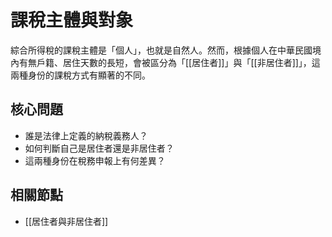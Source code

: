 # 課稅主體與對象

綜合所得稅的課稅主體是「個人」，也就是自然人。然而，根據個人在中華民國境內有無戶籍、居住天數的長短，會被區分為「[[居住者]]」與「[[非居住者]]」，這兩種身份的課稅方式有顯著的不同。

## 核心問題
- 誰是法律上定義的納稅義務人？
- 如何判斷自己是居住者還是非居住者？
- 這兩種身份在稅務申報上有何差異？

## 相關節點
- [[居住者與非居住者]]
